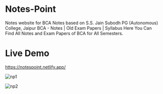 # Notes-Point
Notes website for BCA 
Notes based on S.S. Jain Subodh PG (Autonomous) College, Jaipur
BCA - Notes | Old Exam Papers | Syllabus
Here You Can Find All Notes and Exam Papers of BCA for All Semesters.

# Live Demo
https://notespoint.netlify.app/

![np1](https://github.com/harshkumarjangir/Notes-Point/assets/108256249/676c1e2f-bd65-4dca-b1ce-85511baec8db)

![np2](https://github.com/harshkumarjangir/Notes-Point/assets/108256249/429027d7-e7f3-4458-9dfb-703050c3525b)
